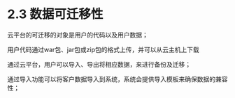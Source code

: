 # 2.3 数据可迁移性

云平台的可迁移的对象是用户的代码以及用户数据；

用户代码通过war包、jar包或zip包的格式上传，并可以从云主机上下载

通过云平台，用户可以导入、导出将相应数据，来进行备份及迁移；

通过导入功能可以将客户数据导入到系统，系统会提供导入模板来确保数据的兼容性；